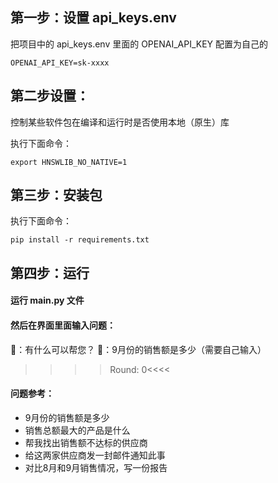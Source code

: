 ## 第一步：设置 api_keys.env
把项目中的 api_keys.env 里面的 OPENAI_API_KEY 配置为自己的

```
OPENAI_API_KEY=sk-xxxx
```

## 第二步设置：

控制某些软件包在编译和运行时是否使用本地（原生）库

执行下面命令：
```
export HNSWLIB_NO_NATIVE=1
```

## 第三步：安装包

执行下面命令：
```
pip install -r requirements.txt
```

## 第四步：运行

#### 运行 main.py 文件

#### 然后在界面里面输入问题：
🤖：有什么可以帮您？
👨：9月份的销售额是多少（需要自己输入）
>>>>Round: 0<<<<

#### 问题参考：
* 9月份的销售额是多少
* 销售总额最大的产品是什么
* 帮我找出销售额不达标的供应商
* 给这两家供应商发一封邮件通知此事
* 对比8月和9月销售情况，写一份报告

